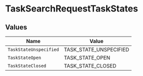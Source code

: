 # TaskSearchRequestTaskStates


## Values

| Name                   | Value                  |
| ---------------------- | ---------------------- |
| `TaskStateUnspecified` | TASK_STATE_UNSPECIFIED |
| `TaskStateOpen`        | TASK_STATE_OPEN        |
| `TaskStateClosed`      | TASK_STATE_CLOSED      |